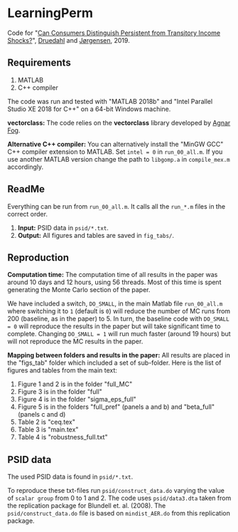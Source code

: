 # LearningPerm

Code for "[Can Consumers Distinguish Persistent from Transitory Income Shocks?](http://web.econ.ku.dk/druedahl/papers/2018_LearningPerm.pdf)", [Druedahl](http://web.econ.ku.dk/druedahl) and [Jørgensen](http://www.tjeconomics.com), 2019.

## Requirements

1. MATLAB 
2. C++ compiler

The code was run and tested with "MATLAB 2018b" and "Intel Parallel Studio XE 2018 for C++" on a 64-bit Windows machine.

**vectorclass:** The code relies on the **vectorclass** library developed by [Agnar Fog](https://www.agner.org/optimize/#vectorclass).

**Alternative C++ compiler:** You can alternatively install the "MinGW GCC" C++ compiler extension to MATLAB. Set `intel = 0` in `run_00_all.m`. If you use another MATLAB version change the path to `libgomp.a` in `compile_mex.m` accordingly. 


## ReadMe

Everything can be run from `run_00_all.m`. It calls all the `run_*.m` files in the correct order.

1. **Input:** PSID data in `psid/*.txt`.
2. **Output:** All figures and tables are saved in `fig_tabs/`.

## Reproduction
**Computation time:** The computation time of all results in the paper was around 10 days and 12 hours, using 56 threads. Most of this time is spent generating the Monte Carlo section of the paper. 

We have included a switch, `DO_SMALL`, in the main Matlab file `run_00_all.m` where switching it to `1` (default is `0`) will reduce the number of MC runs from 200 (baseline, as in the paper) to 5. 
In turn, the baseline code with `DO_SMALL = 0` will reproduce the results in the paper but will take significant time to complete. Changing `DO_SMALL = 1` will run much faster (around 19 hours) but will not reproduce the MC results in the paper.  

**Mapping between folders and results in the paper:** All results are placed in the "figs_tab" folder which included a set of sub-folder. Here is the list of figures and tables from the main text:
1. Figure 1 and 2 is in the folder "full_MC"
2. Figure 3 is in the folder "full"
3. Figure 4 is in the folder "sigma_eps_full"
4. Figure 5 is in the folders "full_pref" (panels a and b) and "beta_full" (panels c and d)
5. Table 2 is "ceq.tex"
6. Table 3 is "main.tex"
7. Table 4 is "robustness_full.txt"

## PSID data

The used PSID data is found in `psid/*.txt`. 

To reproduce these txt-files run `psid/construct_data.do` varying the value of `scalar group` from 0 to 1 and 2. The code uses `psid/data3.dta` taken from the replication package for Blundell et. al. (2008). The `psid/construct_data.do` file is based on `mindist_AER.do` from this replication package.
